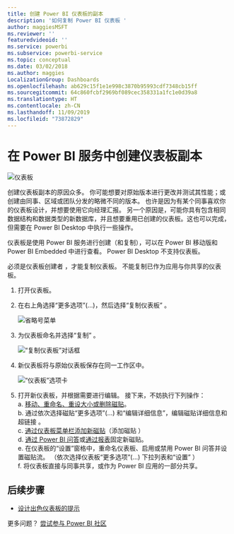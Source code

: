 ```yaml
---
title: 创建 Power BI 仪表板的副本
description: '如何复制 Power BI 仪表板 '
author: maggiesMSFT
ms.reviewer: ''
featuredvideoid: ''
ms.service: powerbi
ms.subservice: powerbi-service
ms.topic: conceptual
ms.date: 03/02/2018
ms.author: maggies
LocalizationGroup: Dashboards
ms.openlocfilehash: ab629c15f1e1e998c3870b95993cdf7348cb15ff
ms.sourcegitcommit: 64c860fcbf2969bf089cec358331a1fc1e0d39a8
ms.translationtype: HT
ms.contentlocale: zh-CN
ms.lasthandoff: 11/09/2019
ms.locfileid: "73872829"
---
```

# <a name="create-a-copy-of-a-dashboard-in-power-bi-service"></a>在 Power BI 服务中创建仪表板副本
![仪表板](media/service-dashboard-copy/power-bi-dashboard.png)

 创建仪表板副本的原因众多。 你可能想要对原始版本进行更改并测试其性能；或创建由同事、区域或团队分发的略微不同的版本。 也许是因为有某个同事喜欢你的仪表板设计，并想要使用它向经理汇报。 另一个原因是，可能你具有包含相同数据结构和数据类型的新数据库，并且想要重用已创建的仪表板。这也可以完成，但需要在 Power BI Desktop 中执行一些操作。 

仪表板是使用 Power BI 服务进行创建（和复制），可以在 Power BI 移动版和 Power BI Embedded 中进行查看。  Power BI Desktop 不支持仪表板。 

必须是仪表板创建者  ，才能复制仪表板。 不能复制已作为应用与你共享的仪表板。

1. 打开仪表板。
2. 在右上角选择“更多选项”(…)，然后选择“复制仪表板”   。
   
   ![省略号菜单](media/service-dashboard-copy/power-bi-dulicate.png)
3. 为仪表板命名并选择“复制”  。 
   
   ![“复制仪表板”对话框](media/service-dashboard-copy/power-bi-name.png)
4. 新仪表板将与原始仪表板保存在同一工作区中。 
   
   ![“仪表板”选项卡](media/service-dashboard-copy/power-bi-copied.png)

5.    打开新仪表板，并根据需要进行编辑。 接下来，不妨执行下列操作：    
    a. [移动、重命名、重设大小或删除磁贴](service-dashboard-edit-tile.md)。  
    b. 通过依次选择磁贴“更多选项”(…) 和“编辑详细信息”，编辑磁贴详细信息和超链接   。  
    c. [通过仪表板菜单栏添加新磁贴](service-dashboard-add-widget.md)（添加磁贴  ）  
    d. [通过 Power BI 问答](service-dashboard-pin-tile-from-q-and-a.md)或[通过报表](service-dashboard-pin-tile-from-report.md)固定新磁贴。  
    e. 在仪表板的“设置”窗格中，重命名仪表板、启用或禁用 Power BI 问答并设置磁贴流。  （依次选择仪表板“更多选项”(…) 下拉列表和“设置”   ）  
    f. 将仪表板直接与同事共享，或作为 Power BI 应用的一部分共享。 


## <a name="next-steps"></a>后续步骤
* [设计出色仪表板的提示](service-dashboards-design-tips.md) 

更多问题？ [尝试参与 Power BI 社区](https://community.powerbi.com/)

